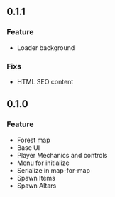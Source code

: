## 0.1.1

### Feature

- Loader background

### Fixs

- HTML SEO content

## 0.1.0

### Feature

- Forest map
- Base UI
- Player Mechanics and controls
- Menu for initialize
- Serialize in map-for-map
- Spawn Items
- Spawn Altars
